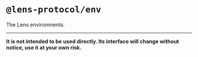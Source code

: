 # `@lens-protocol/env`

The Lens environments.

---

**It is not intended to be used directly. Its interface will change without notice, use it at your own risk.**

